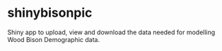 # shinybisonpic
Shiny app to upload, view and download the data needed for modelling Wood Bison Demographic data. 
